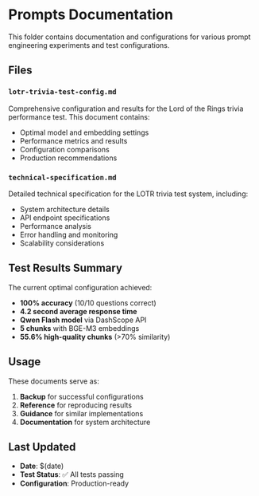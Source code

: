 # Prompts Documentation

This folder contains documentation and configurations for various prompt engineering experiments and test configurations.

## Files

### `lotr-trivia-test-config.md`

Comprehensive configuration and results for the Lord of the Rings trivia performance test. This document contains:

- Optimal model and embedding settings
- Performance metrics and results
- Configuration comparisons
- Production recommendations

### `technical-specification.md`

Detailed technical specification for the LOTR trivia test system, including:

- System architecture details
- API endpoint specifications
- Performance analysis
- Error handling and monitoring
- Scalability considerations

## Test Results Summary

The current optimal configuration achieved:

- **100% accuracy** (10/10 questions correct)
- **4.2 second average response time**
- **Qwen Flash model** via DashScope API
- **5 chunks** with BGE-M3 embeddings
- **55.6% high-quality chunks** (>70% similarity)

## Usage

These documents serve as:

1. **Backup** for successful configurations
2. **Reference** for reproducing results
3. **Guidance** for similar implementations
4. **Documentation** for system architecture

## Last Updated

- **Date**: $(date)
- **Test Status**: ✅ All tests passing
- **Configuration**: Production-ready
